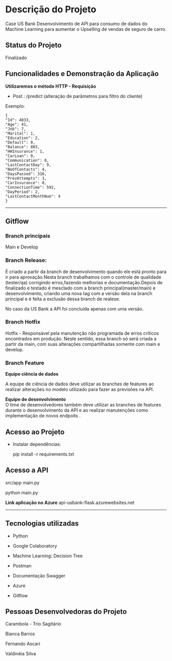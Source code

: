 # Descrição do Projeto

Case US Bank Desenvolvimento de API para consumo de dados do Machine Learning para aumentar o Upselling de vendas de seguro de carro.

## **Status do Projeto**
Finalizado

## Funcionalidades e Demonstração da Aplicação

**Utilizaremos o método HTTP - Requisição**
- Post : /predict (alteração de parâmetros para filtro do cliente)

Exemplo:

    {        
    "Id": 4033,        
    "Age": 41,        
    "Job": 7,        
    "Marital": 1,        
    "Education": 2,        
    "Default": 0,        
    "Balance": 803,        
    "HHInsurance": 1,        
    "CarLoan": 0,        
    "Communication": 0,        
    "LastContactDay": 9,        
    "NoOfContacts": 4,        
    "DaysPassed": 316,        
    "PrevAttempts": 3,        
    "CarInsurance": 0,        
    "ConnectionTime": 592,        
    "DayPeriod": 2,        
    "LastContactMonthNum": 4    
    }

-------
## Gitflow

### Branch principais
 Main e Develop

### Branch Release:
É criado a partir da branch de desenvolvimento quando ele está pronto para ir para aprovação.Nesta branch trabalhamos com o controle de qualidade (tester/qa) corrigindo erros,fazendo melhorias e documentação.Depois de finalizado e testado é mesclado com a branch principal(master/main) e desenvolvimento, criando uma nova tag com a versão dela na branch principal e é feita a exclusão dessa branch de realese.

No caso da US Bank a API foi concluída apenas com uma versão.

### Branch Hotfix
Hotfix - Responsável pela manutenção não programada de erros críticos encontrados em produção. Neste sentido, essa branch só será criada a partir da main, com suas alterações compartilhadas somente com main e develop.

### Branch Feature

**Equipe ciência de dados**

A equipe de ciência de dados deve utilizar as branches de features ao realizar alterações no modelo utilizado para fazer as previsões na API.    

 **Equipe de desenvolvimento**  
O time de desenvolvedores também deve utilizar as branches de features durante o desenvolvimento da API e ao realizar manutenções como implementação de novos endpoits . 

## Acesso ao Projeto

- Instalar dependências: 

    pip install -r requirements.txt

## Acesso a API

src/app main.py

python main.py

**Link aplicação no Azure**
api-usbank-flask.azurewebsites.net


------------------------

## **Tecnologias utilizadas**

 - Python
   
 - Google Colaboratory    
 
 - Machine Learning: Decision Tree 
   
 - Postman    
   
 - Documentação Swagger 

 - Azure
   
 -   Gitflow

## **Pessoas Desenvolvedoras do Projeto**

Carambola - Trio Sagitário

Bianca Barros

Fernando Ascari

Valdinéia Silva
